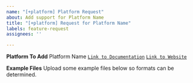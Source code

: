 ```yaml
---
name: "[+platform] Platform Request"
about: Add support for Platform Name
title: "[+platform] Request for Platform Name"
labels: feature-request
assignees: ''

---
```


**Platform To Add**
Platform Name
[`Link to Documentation`](https://)
[`Link to Website`](https://)

**Example Files**
Upload some example files below so formats can be determined.
